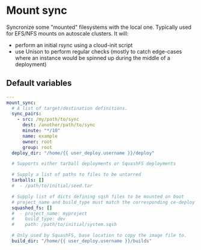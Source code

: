 # Mount sync

Syncronize some "mounted" filesystems with the local one. Typically used for EFS/NFS mounts on autoscale clusters.
It will:

- perform an initial rsync using a cloud-init script
- use Unison to perform regular checks (mostly to catch edge-cases where an instance would be spinned up during the middle of a deployment)

<!--TOC-->
<!--ENDTOC-->

<!--ROLEVARS-->
## Default variables
```yaml
---
mount_sync:
  # A list of target/destination definitions.
  sync_pairs:
    - src: /my/path/to/sync
      dest: /another/path/to/sync
      minute: "*/10"
      name: example
      owner: root
      group: root
  deploy_dir: "/home/{{ user_deploy.username }}/deploy"

  # Supports either tarball deployments or SquashFS deployments

  # Supply a list of paths to files to be untarred
  tarballs: []
  #  - /path/to/initial/seed.tar

  # Supply list of dicts defining sqsh files to be mounted on boot
  # project_name and build_type must match the corresponding ce-deploy variables.
  squashed_fs: []
  #  - project_name: myproject
  #    build_type: dev
  #    path: /path/to/initial/system.sqsh

  # Only used by SquashFS, base location to copy the image file to.
  build_dir: "/home/{{ user_deploy.username }}/builds"

```

<!--ENDROLEVARS-->
